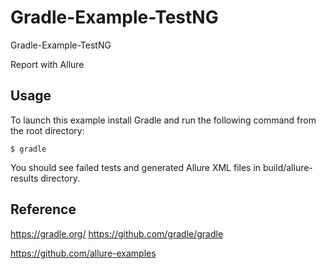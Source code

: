 # Gradle-Example-TestNG
Gradle-Example-TestNG


Report with Allure

## Usage

To launch this example install Gradle and run the following command from the root directory:
```
$ gradle
```
You should see failed tests and generated Allure XML files in build/allure-results directory.

## Reference

https://gradle.org/
https://github.com/gradle/gradle

https://github.com/allure-examples
